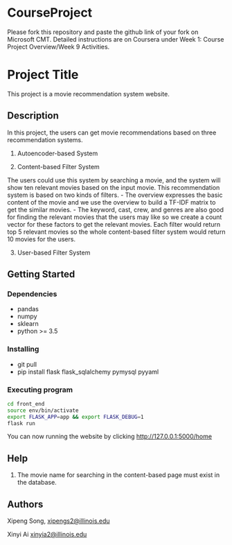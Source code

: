 # CourseProject

Please fork this repository and paste the github link of your fork on Microsoft CMT. Detailed instructions are on Coursera under Week 1: Course Project Overview/Week 9 Activities.

# Project Title

This project is a movie recommendation system website. 

## Description

In this project, the users can get movie recommendations based on three recommendation systems.

1. Autoencoder-based System

2. Content-based Filter System

  The users could use this system by searching a movie, and the system will show ten relevant movies based on the input movie. This recommendation system is based on two kinds of filters. 
      - The overview expresses the basic content of the movie and we use the overview to build a TF-IDF matrix to get the similar movies.
      - The keyword, cast, crew, and genres are also good for finding the relevant movies that the users may like so we create a count vector for these factors to get the relevant movies.
  Each filter would return top 5 relevant movies so the whole content-based filter system would return 10 movies for the users. 

3. User-based Filter System

## Getting Started

### Dependencies

* pandas
* numpy
* sklearn
* python >= 3.5

### Installing

* git pull
* pip install flask flask_sqlalchemy pymysql pyyaml

### Executing program

```bash
cd front_end 
source env/bin/activate
export FLASK_APP=app && export FLASK_DEBUG=1
flask run
```
You can now running the website by clicking http://127.0.0.1:5000/home

## Help

1. The movie name for searching in the content-based page must exist in the database.

## Authors


Xipeng Song, xipengs2@illinois.edu

Xinyi Ai xinyia2@illinois.edu

